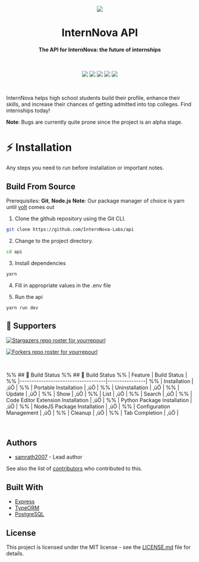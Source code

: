 <p align="center">
  <img src="https://github.com/InternNova-Labs/web/blob/main/public/images/logo.png?raw=true" />
</p>
<h1 align="center">InternNova API</h1>
<h4 align="center">
The API for InternNova: the future of internships</h1>
<br>
<p align="center">
  <img src="https://img.shields.io/badge/version-0.0.1">
  <img src="https://img.shields.io/github/license/InternNova-Labs/api">
  <img src="https://img.shields.io/tokei/lines/github/InternNova-Labs/api?label=lines%20of%20code">
  <img src="https://img.shields.io/github/languages/top/https://github.com/InternNova-Labs/api/api">
  <img src="https://img.shields.io/github/repo-size/InternNova-Labs/api">
</p>
<br>

InternNova helps high school students build their profile, enhance their skills, and increase their chances of getting admitted into top colleges. Find internships today!

**Note**: Bugs are currently quite prone since the project is an alpha stage.
<br>

# :zap: Installation

Any steps you need to run before installation or important notes.
<br>

## Build From Source

Prerequisites: **Git**, **Node.js**
**Note**: Our package manager of choice is yarn until [volt](https://github.com/voltpkg/volt) comes out

1. Clone the github repository using the Git CLI.

```sh
git clone https://github.com/InternNova-Labs/api
```

2. Change to the project directory.

```sh
cd api
```

3. Install dependencies

```sh
yarn
```

4. Fill in appropriate values in the .env file

5. Run the api

```
yarn run dev
```

## :clap: Supporters

[![Stargazers repo roster for yourrepourl](https://reporoster.com/stars/InternNova-Labs/api)](https://github.com/yourrepourl/stargazers)

[![Forkers repo roster for yourrepourl](https://reporoster.com/forks/InternNova-Labs/api)](https://github.com/yourrepourl/network/members)

<br>

%% ## :hammer: Build Status
%% ## :hammer: Build Status
%% | Feature | Build Status |
%% |------------------------------------|----------------|
%% | Installation | ‚úÖ |
%% | Portable Installation | ‚úÖ |
%% | Uninstallation | ‚úÖ |
%% | Update | ‚úÖ |
%% | Show | ‚úÖ |
%% | List | ‚úÖ |
%% | Search | ‚úÖ |
%% | Code Editor Extension Installation | ‚úÖ |
%% | Python Package Installation | ‚úÖ |
%% | NodeJS Package Installation | ‚úÖ |
%% | Configuration Management | ‚úÖ |
%% | Cleanup | ‚úÖ |
%% | Tab Completion | ‚úÖ |

<br>

## Authors

- [samrath2007](https://github.com/samrath2007) - Lead author

See also the list of [contributors](https://github.com/api/contributors) who contributed to this.

## Built With

- [Express](https://expressjs.com/)
- [TypeORM](https://typeorm.io/)
- [PostgreSQL](https://www.postgresql.org/)

## License

This project is licensed under the MIT license - see the [LICENSE.md](LICENSE) file for details.
